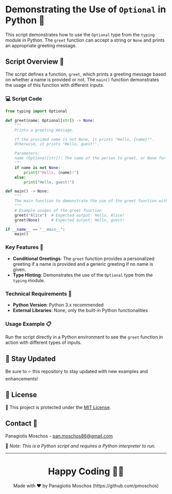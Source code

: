 # Demonstrating the Use of `Optional` in Python 🐍

This script demonstrates how to use the `Optional` type from the `typing` module in Python. The `greet` function can accept a string or `None` and prints an appropriate greeting message.

## Script Overview 📘

The script defines a function, `greet`, which prints a greeting message based on whether a name is provided or not. The `main()` function demonstrates the usage of this function with different inputs.

### :computer: Script Code

```python
from typing import Optional

def greet(name: Optional[str]) -> None:
    """
    Prints a greeting message.

    If the provided name is not None, it prints "Hello, {name}!".
    Otherwise, it prints "Hello, guest!".

    Parameters:
    name (Optional[str]): The name of the person to greet, or None for a generic greeting.
    """
    if name is not None:
        print(f"Hello, {name}!")
    else:
        print("Hello, guest!")

def main() -> None:
    """
    The main function to demonstrate the use of the greet function with different inputs.
    """
    # Example usages of the greet function
    greet("Alice")  # Expected output: Hello, Alice!
    greet(None)     # Expected output: Hello, guest!

if __name__ == "__main__":
    main()
```

### Key Features 🌟
- **Conditional Greetings**: The `greet` function provides a personalized greeting if a name is provided and a generic greeting if no name is given.
- **Type Hinting**: Demonstrates the use of the `Optional` type from the `typing` module.

### Technical Requirements 🔧
- **Python Version**: Python 3.x recommended
- **External Libraries**: None, only the built-in Python functionalities

### Usage Example 📋
Run the script directly in a Python environment to see the `greet` function in action with different types of inputs.

## 📢 Stay Updated

Be sure to ⭐ this repository to stay updated with new examples and enhancements!

## 📄 License
🔐 This project is protected under the [MIT License](https://mit-license.org/).


## Contact 📧
Panagiotis Moschos - pan.moschos86@gmail.com

🔗 *Note: This is a Python script and requires a Python interpreter to run.*

---
<h1 align=center>Happy Coding 👨‍💻 </h1>

<p align="center">
  Made with ❤️ by Panagiotis Moschos (https://github.com/pmoschos)
</p>